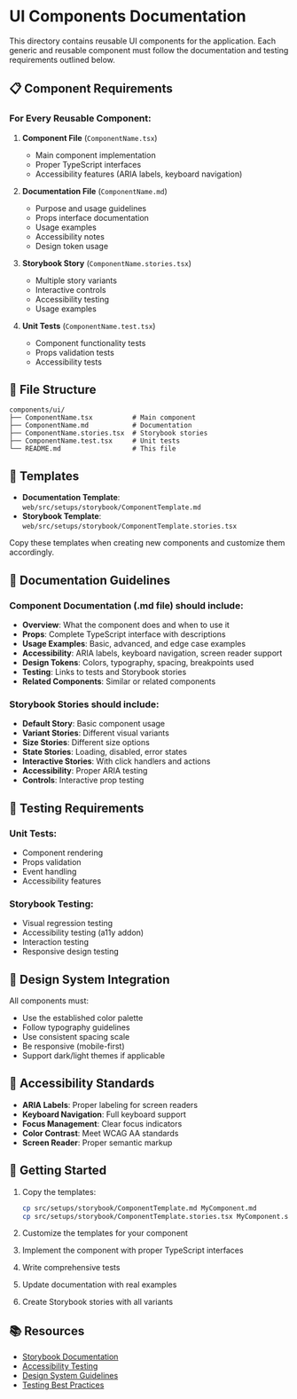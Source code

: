 # UI Components Documentation

This directory contains reusable UI components for the application. Each generic and reusable component must follow the documentation and testing requirements outlined below.

## 📋 Component Requirements

### For Every Reusable Component:

1. **Component File** (`ComponentName.tsx`)

   - Main component implementation
   - Proper TypeScript interfaces
   - Accessibility features (ARIA labels, keyboard navigation)

2. **Documentation File** (`ComponentName.md`)

   - Purpose and usage guidelines
   - Props interface documentation
   - Usage examples
   - Accessibility notes
   - Design token usage

3. **Storybook Story** (`ComponentName.stories.tsx`)

   - Multiple story variants
   - Interactive controls
   - Accessibility testing
   - Usage examples

4. **Unit Tests** (`ComponentName.test.tsx`)
   - Component functionality tests
   - Props validation tests
   - Accessibility tests

## 📁 File Structure

```
components/ui/
├── ComponentName.tsx          # Main component
├── ComponentName.md           # Documentation
├── ComponentName.stories.tsx  # Storybook stories
├── ComponentName.test.tsx     # Unit tests
└── README.md                  # This file
```

## 🎯 Templates

- **Documentation Template**: `web/src/setups/storybook/ComponentTemplate.md`
- **Storybook Template**: `web/src/setups/storybook/ComponentTemplate.stories.tsx`

Copy these templates when creating new components and customize them accordingly.

## 📖 Documentation Guidelines

### Component Documentation (.md file) should include:

- **Overview**: What the component does and when to use it
- **Props**: Complete TypeScript interface with descriptions
- **Usage Examples**: Basic, advanced, and edge case examples
- **Accessibility**: ARIA labels, keyboard navigation, screen reader support
- **Design Tokens**: Colors, typography, spacing, breakpoints used
- **Testing**: Links to tests and Storybook stories
- **Related Components**: Similar or related components

### Storybook Stories should include:

- **Default Story**: Basic component usage
- **Variant Stories**: Different visual variants
- **Size Stories**: Different size options
- **State Stories**: Loading, disabled, error states
- **Interactive Stories**: With click handlers and actions
- **Accessibility**: Proper ARIA testing
- **Controls**: Interactive prop testing

## 🧪 Testing Requirements

### Unit Tests:

- Component rendering
- Props validation
- Event handling
- Accessibility features

### Storybook Testing:

- Visual regression testing
- Accessibility testing (a11y addon)
- Interaction testing
- Responsive design testing

## 🎨 Design System Integration

All components must:

- Use the established color palette
- Follow typography guidelines
- Use consistent spacing scale
- Be responsive (mobile-first)
- Support dark/light themes if applicable

## 📱 Accessibility Standards

- **ARIA Labels**: Proper labeling for screen readers
- **Keyboard Navigation**: Full keyboard support
- **Focus Management**: Clear focus indicators
- **Color Contrast**: Meet WCAG AA standards
- **Screen Reader**: Proper semantic markup

## 🚀 Getting Started

1. Copy the templates:

   ```bash
   cp src/setups/storybook/ComponentTemplate.md MyComponent.md
   cp src/setups/storybook/ComponentTemplate.stories.tsx MyComponent.stories.tsx
   ```

2. Customize the templates for your component

3. Implement the component with proper TypeScript interfaces

4. Write comprehensive tests

5. Update documentation with real examples

6. Create Storybook stories with all variants

## 📚 Resources

- [Storybook Documentation](https://storybook.js.org/docs/react/get-started/introduction)
- [Accessibility Testing](https://storybook.js.org/addons/@storybook/addon-a11y/)
- [Design System Guidelines](./design-system.md)
- [Testing Best Practices](./testing.md)
